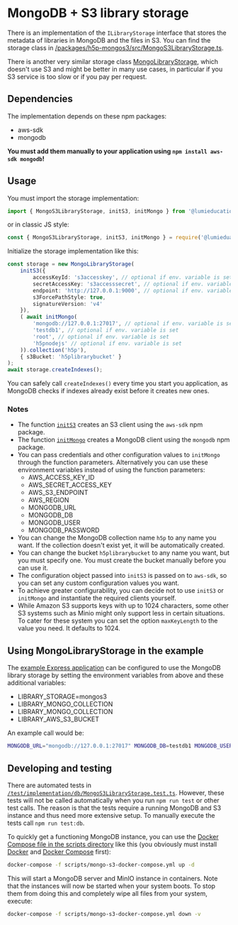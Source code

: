 # MongoDB + S3 library storage

There is an implementation of the `ILibraryStorage` interface that stores the
metadata of libraries in MongoDB and the files in S3. You can find the storage
class in
[/packages/h5p-mongos3/src/MongoS3LibraryStorage.ts](/packages/h5p-mongos3/src/MongoS3LibraryStorage.ts).

There is another very similar storage class
[MongoLibraryStorage](mongo-library-storage.md), which doesn't use S3 and might
be better in many use cases, in particular if you S3 service is too slow or if
you pay per request.

## Dependencies

The implementation depends on these npm packages:

* aws-sdk
* mongodb

**You must add them manually to your application using `npm install aws-sdk
mongodb`!**

## Usage

You must import the storage implementation:

```typescript
import { MongoS3LibraryStorage, initS3, initMongo } from '@lumieducation/h5p-mongos3';
```

or in classic JS style:

```javascript
const { MongoS3LibraryStorage, initS3, initMongo } = require('@lumieduation/h5p-mongos3');
```

Initialize the storage implementation like this:

```typescript
const storage = new MongoLibraryStorage(        
    initS3({
        accessKeyId: 's3accesskey', // optional if env. variable is set
        secretAccessKey: 's3accesssecret', // optional if env. variable is set
        endpoint: 'http://127.0.0.1:9000', // optional if env. variable is set
        s3ForcePathStyle: true,
        signatureVersion: 'v4'
    }),
    ( await initMongo(
        'mongodb://127.0.0.1:27017', // optional if env. variable is set
        'testdb1', // optional if env. variable is set
        'root', // optional if env. variable is set
        'h5pnodejs' // optional if env. variable is set
    )).collection('h5p'),
    { s3Bucket: 'h5plibrarybucket' }
);
await storage.createIndexes();
```

You can safely call `createIndexes()` every time you start you application, as
MongoDB checks if indexes already exist before it creates new ones.

### Notes

* The function [`initS3`](/packages/h5p-mongos3/src/initS3.ts) creates an S3 client using the `aws-sdk` npm package.
* The function [`initMongo`](/packages/h5p-mongos3/src/initMongo.ts) creates a MongoDB client using the `mongodb` npm package.
* You can pass credentials and other configuration values to `initMongo` through the function parameters. Alternatively you can use these environment variables instead of using the function parameters:
  * AWS_ACCESS_KEY_ID
  * AWS_SECRET_ACCESS_KEY
  * AWS_S3_ENDPOINT
  * AWS_REGION
  * MONGODB_URL
  * MONGODB_DB
  * MONGODB_USER
  * MONGODB_PASSWORD
* You can change the MongoDB collection name `h5p` to any name you want. If the collection doesn't exist yet, it will be automatically created.
* You can change the bucket `h5plibrarybucket` to any name you want, but you must specify one. You must create the bucket manually before you can use it.
* The configuration object passed into `initS3` is passed on to `aws-sdk`, so you can set any custom configuration values you want.
* To achieve greater configurability, you can decide not to use `initS3` or `initMongo` and instantiate the required clients yourself.
* While Amazon S3 supports keys with up to 1024 characters, some other S3 systems such as Minio might only support less in certain situations. To cater for these system you can set the option `maxKeyLength` to the value you need. It defaults to 1024.

## Using MongoLibraryStorage in the example

The [example Express application](/packages/h5p-examples/src/express.ts) can be
configured to use the MongoDB library storage by setting the environment variables
from above and these additional variables:

* LIBRARY_STORAGE=mongos3
* LIBRARY_MONGO_COLLECTION
* LIBRARY_MONGO_COLLECTION
* LIBRARY_AWS_S3_BUCKET

An example call would be:

```bash
MONGODB_URL="mongodb://127.0.0.1:27017" MONGODB_DB=testdb1 MONGODB_USER=root MONGODB_PASSWORD=h5pnodejs LIBRARY_STORAGE=mongos3 LIBRARY_MONGO_COLLECTION=h5p LIBRARY_AWS_S3_BUCKET=h5plibrarybucket npm start
```

## Developing and testing

There are automated tests in
[`/test/implementation/db/MongoS3LibraryStorage.test.ts`](/packages/h5p-mongos3/test/MongoS3LibraryStorage.test.ts).
However, these tests will not be called automatically when you run `npm run
test` or other test calls. The reason is that the tests require a running
MongoDB and S3 instance and thus need more extensive setup. To manually execute
the tests call `npm run test:db`.

To quickly get a functioning MongoDB instance, you can use the [Docker
Compose file in the scripts directory](/scripts/mongo-s3-docker-compose.yml)
like this (you obviously must install
[Docker](https://docs.docker.com/engine/install/) and [Docker
Compose](https://docs.docker.com/compose/install/) first):

```bash
docker-compose -f scripts/mongo-s3-docker-compose.yml up -d
```

This will start a MongoDB server and MinIO instance in containers. Note that the
instances will now be started when your system boots. To stop them from doing
this and completely wipe all files from your system, execute:

```bash
docker-compose -f scripts/mongo-s3-docker-compose.yml down -v
```
